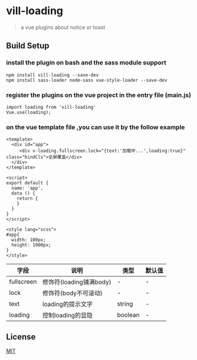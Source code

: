 # vill-loading

> a vue plugins about notice or toast

## Build Setup

### install the plugin on bash and the sass module support

```
npm install vill-loading --save-dev
npm install sass-loader node-sass vue-style-loader --save-dev
```

### register the plugins on the vue project in the entry file (main.js)

```
import loading from 'vill-loading'
Vue.use(loading);
```

### on the vue template file ,you can use it by the follow example

```
<template>
  <div id="app">
     <div v-loading.fullscreen.lock="{text:'加载中...',loading:true}" class="bindCls">全屏覆盖</div>
  </div>
</template>

<script>
export default {
  name: 'app',
  data () {
    return {
    }
  }
}
</script>

<style lang="scss">
#app{
  width: 100px;
  height: 1000px;
}
</style>
```

| 字段      | 说明              | 类型    | 默认值 |
| --------- | ----------------- | ------- | ------ |
| fullscreen | 修饰符(loading铺满body)| - | -      |
| lock | 修饰符(body不可滚动)| - | -      |
| text | loading的提示文字| string | -      |
| loading | 控制loading的显隐| boolean | -      |

## License

[MIT](http://opensource.org/licenses/MIT)
